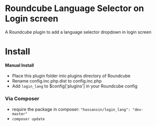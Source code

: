Roundcube Language Selector on Login screen
===========================================

A Roundcube plugin to add a language selector dropdown in login screen

Install
=======

#### Manual Install
* Place this plugin folder into plugins directory of Roundcube
* Rename config.inc.php.dist to config.inc.php
* Add `login_lang` to $config['plugins'] in your Roundcube config

### Via Composer
* require the package in composer: `"hassansin/login_lang": "dev-master"`
* `composer update`
